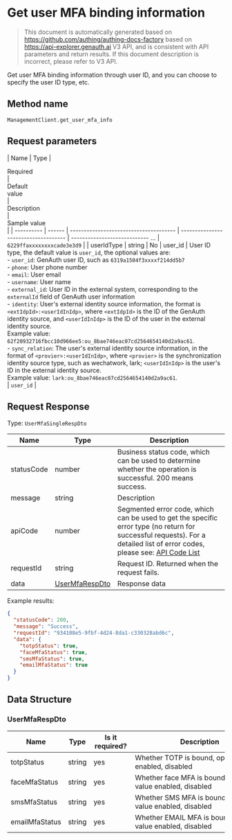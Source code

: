 # Get user MFA binding information

<!--
Warning ⚠️:
Do not modify this document directly,
https://github.com/Authing/authing-docs-factory
Use this project to generate
-->

<LastUpdated />

> This document is automatically generated based on https://github.com/authing/authing-docs-factory based on https://api-explorer.genauth.ai V3 API, and is consistent with API parameters and return results. If this document description is incorrect, please refer to V3 API.

Get user MFA binding information through user ID, and you can choose to specify the user ID type, etc.

## Method name

`ManagementClient.get_user_mfa_info`

## Request parameters

| Name | Type | <div style="width:80px">Required</div> | <div style="width:60px">Default value</div> | <div style="width:300px">Description</div> | <div style="width:200px">Sample value</div> |
| ---------- | ------ | -------------------------------------- | ------------------------------------ | ---------------------------- ... | `6229ffaxxxxxxxxcade3e3d9` |
| userIdType | string | No | user_id | User ID type, the default value is `user_id`, the optional values ​​are:<br>- `user_id`: GenAuth user ID, such as `6319a1504f3xxxxf214dd5b7`<br>- `phone`: User phone number<br>- `email`: User email<br>- `username`: User name<br>- `external_id`: User ID in the external system, corresponding to the `externalId` field of GenAuth user information<br>- `identity`: User's external identity source information, the format is `<extIdpId>:<userIdInIdp>`, where `<extIdpId>` is the ID of the GenAuth identity source, and `<userIdInIdp>` is the ID of the user in the external identity source. <br>Example value: `62f20932716fbcc10d966ee5:ou_8bae746eac07cd2564654140d2a9ac61`. <br>- `sync_relation`: The user's external identity source information, in the format of `<provier>:<userIdInIdp>`, where `<provier>` is the synchronization identity source type, such as wechatwork, lark; `<userIdInIdp>` is the user's ID in the external identity source. <br>Example value: `lark:ou_8bae746eac07cd2564654140d2a9ac61`. <br> | `user_id` |

## Request Response

Type: `UserMfaSingleRespDto`

| Name       | Type                                         | Description                                                                                                                                                                                                                                                                                                                                        |
| ---------- | -------------------------------------------- | -------------------------------------------------------------------------------------------------------------------------------------------------------------------------------------------------------------------------------------------------------------------------------------------------------------------------------------------------- |
| statusCode | number                                       | Business status code, which can be used to determine whether the operation is successful. 200 means success.                                                                                                                                                                                                                                       |
| message    | string                                       | Description                                                                                                                                                                                                                                                                                                                                        |
| apiCode    | number                                       | Segmented error code, which can be used to get the specific error type (no return for successful requests). For a detailed list of error codes, please see: [API Code List](https://api-explorer.genauth.ai/?tag=group/%E5%BC%80%E5%8F%91%E5%87%86%E5%A4%87#tag/%E5%BC%80%E5%8F%91%E5%87%86%E5%A4%87/%E9%94%99%E8%AF%AF%E5%A4%84%E7%90%86/apiCode) |
| requestId  | string                                       | Request ID. Returned when the request fails.                                                                                                                                                                                                                                                                                                       |
| data       | <a href="#UserMfaRespDto">UserMfaRespDto</a> | Response data                                                                                                                                                                                                                                                                                                                                      |

Example results:

```json
{
  "statusCode": 200,
  "message": "Success",
  "requestId": "934108e5-9fbf-4d24-8da1-c330328abd6c",
  "data": {
    "totpStatus": true,
    "faceMfaStatus": true,
    "smsMfaStatus": true,
    "emailMfaStatus": true
  }
}
```

## Data Structure

### <a id="UserMfaRespDto"></a> UserMfaRespDto

| Name           | Type   | <div style="width:80px">Is it required?</div> | <div style="width:300px">Description</div>                   | <div style="width:200px">Sample value</div> |
| -------------- | ------ | --------------------------------------------- | ------------------------------------------------------------ | ------------------------------------------- |
| totpStatus     | string | yes                                           | Whether TOTP is bound, optional value enabled, disabled      | `true`                                      |
| faceMfaStatus  | string | yes                                           | Whether face MFA is bound, optional value enabled, disabled  | `true`                                      |
| smsMfaStatus   | string | yes                                           | Whether SMS MFA is bound, optional value enabled, disabled   | `true`                                      |
| emailMfaStatus | string | yes                                           | Whether EMAIL MFA is bound, optional value enabled, disabled | `true`                                      |
